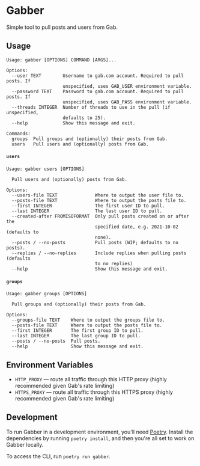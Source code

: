 # Gabber
Simple tool to pull posts and users from Gab.

## Usage

```text
Usage: gabber [OPTIONS] COMMAND [ARGS]...

Options:
  --user TEXT        Username to gab.com account. Required to pull posts. If
                     unspecified, uses GAB_USER environment variable.
  --password TEXT    Password to gab.com account. Required to pull posts. If
                     unspecified, uses GAB_PASS environment variable.
  --threads INTEGER  Number of threads to use in the pull (if unspecified,
                     defaults to 25).
  --help             Show this message and exit.

Commands:
  groups  Pull groups and (optionally) their posts from Gab.
  users   Pull users and (optionally) posts from Gab.
```

#### `users`

```text
Usage: gabber users [OPTIONS]

  Pull users and (optionally) posts from Gab.

Options:
  --users-file TEXT              Where to output the user file to.
  --posts-file TEXT              Where to output the posts file to.
  --first INTEGER                The first user ID to pull.
  --last INTEGER                 The last user ID to pull.
  --created-after FROMISOFORMAT  Only pull posts created on or after the
                                 specified date, e.g. 2021-10-02 (defaults to
                                 none).
  --posts / --no-posts           Pull posts (WIP; defaults to no posts).
  --replies / --no-replies       Include replies when pulling posts (defaults
                                 to no replies)
  --help                         Show this message and exit.
```

#### `groups`

```text
Usage: gabber groups [OPTIONS]

  Pull groups and (optionally) their posts from Gab.

Options:
  --groups-file TEXT    Where to output the groups file to.
  --posts-file TEXT     Where to output the posts file to.
  --first INTEGER       The first group ID to pull.
  --last INTEGER        The last group ID to pull.
  --posts / --no-posts  Pull posts.
  --help                Show this message and exit.
```

## Environment Variables

* `HTTP_PROXY` — route all traffic through this HTTP proxy (highly recommended given Gab's rate limiting)
* `HTTPS_PROXY` — route all traffic through this HTTPS proxy (highly recommended given Gab's rate limiting)

## Development

To run Gabber in a development environment, you'll need [Poetry](https://python-poetry.org). Install the dependencies by running `poetry install`, and then you're all set to work on Gabber locally.

To access the CLI, run `poetry run gabber`.
